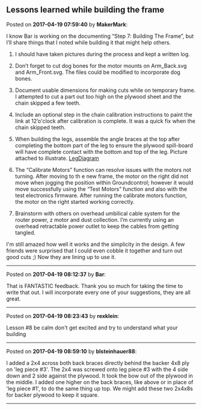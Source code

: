 ## Lessons learned while building the frame
Posted on **2017-04-19 07:59:40** by **MakerMark**:

I know Bar is working on the documenting “Step 7: Building The Frame”, but I’ll share things that I noted while building it that might help others.

1. I should have taken pictures during the process and kept a written log.

2. Don’t forget to cut dog bones for the motor mounts on Arm_Back.svg and Arm_Front.svg. The files could be modified to incorporate dog bones.

3. Document usable dimensions for making cuts while on temporary frame. I attempted to cut a part out too high on the plywood sheet and the chain skipped a few teeth.

4. Include an optional step in the chain calibration instructions to paint the link at 12’o'clock after calibration is complete. It was a quick fix when the chain skipped teeth.

5. When building the legs, assemble the angle braces at the top after completing the bottom part of the leg to ensure the plywood spill-board will have complete contact with the bottom and top of the leg.  Picture attached to illustrate.  [LegDiagram](//muut.com/u/maslowcnc/s1/:maslowcnc:eXiP:legdiagram.jpg.jpg) 

6. The “Calibrate Motors” function can resolve issues with the motors not turning. After moving to th e new frame, the motor on the right did not move when jogging the position within Groundcontrol; however it would move successfully using the “Test Motors” function and also with the test electronics firmware. After running the calibrate motors function, the motor on the right started working correctly. 

7. Brainstorm with others on overhead umbilical cable system for the router power, z motor and dust collection. I’m currently using an overhead retractable power outlet to keep the cables from getting tangled.

I'm still amazed how well it works and the simplicity in the design. A few friends were surprised that I could even cobble it together and turn out good cuts ;) Now they are lining up to use it.

---

Posted on **2017-04-19 08:12:37** by **Bar**:

That is FANTASTIC feedback. Thank you so much for taking the time to write that out. I will incorporate every one of your suggestions, they are all great.

---

Posted on **2017-04-19 08:23:43** by **rexklein**:

Lesson #8 be calm don't get excited and try to understand what your building

---

Posted on **2017-04-19 08:59:10** by **blsteinhauer88**:

I added a 2x4 across both back braces  directly behind the backer 4x8 ply on 'leg piece #3'.  The 2x4  was screwed onto leg piece #3 with the  4 side down and 2 side against the plywood.  It took the bow out of the plywood in the middle.  I added one higher on the back braces, like above or in place of 'leg piece #1',  to do the same thing up top.  We might add these two 2x4x8s for backer plywood to keep it square.

---

